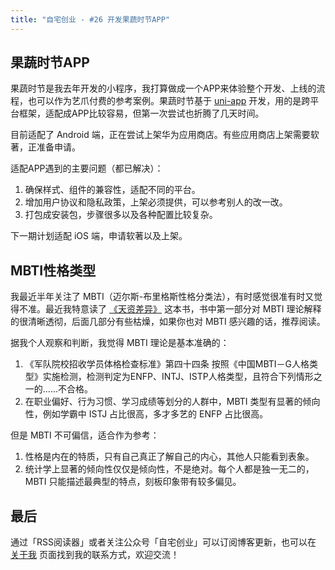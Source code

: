 ```yaml
---
title: "自宅创业 - #26 开发果蔬时节APP"
---
```


## 果蔬时节APP

果蔬时节是我去年开发的小程序，我打算做成一个APP来体验整个开发、上线的流程，也可以作为艺爪付费的参考案例。果蔬时节基于 [uni-app](https://zh.uniapp.dcloud.io/) 开发，用的是跨平台框架，适配成APP比较容易，但第一次尝试也折腾了几天时间。

目前适配了 Android 端，正在尝试上架华为应用商店。有些应用商店上架需要软著，正准备申请。

适配APP遇到的主要问题（都已解决）：
1. 确保样式、组件的兼容性，适配不同的平台。
2. 增加用户协议和隐私政策，上架必须提供，可以参考别人的改一改。
3. 打包成安装包，步骤很多以及各种配置比较复杂。

下一期计划适配 iOS 端，申请软著以及上架。

## MBTI性格类型

我最近半年关注了 MBTI（迈尔斯-布里格斯性格分类法），有时感觉很准有时又觉得不准。最近我特意读了 [《天资差异》](https://book.douban.com/subject/3004272/) 这本书，书中第一部分对 MBTI 理论解释的很清晰透彻，后面几部分有些枯燥，如果你也对 MBTI 感兴趣的话，推荐阅读。

据我个人观察和判断，我觉得 MBTI 理论是基本准确的：
1. 《军队院校招收学员体格检查标准》第四十四条 按照《中国MBTI－G人格类型》实施检测，检测判定为ENFP、INTJ、ISTP人格类型，且符合下列情形之一的......不合格。
2. 在职业偏好、行为习惯、学习成绩等划分的人群中，MBTI 类型有显著的倾向性，例如学霸中 ISTJ 占比很高，多才多艺的 ENFP 占比很高。

但是 MBTI 不可偏信，适合作为参考：
1. 性格是内在的特质，只有自己真正了解自己的内心，其他人只能看到表象。
2. 统计学上显著的倾向性仅仅是倾向性，不是绝对。每个人都是独一无二的，MBTI 只能描述最典型的特点，刻板印象带有较多偏见。

## 最后

通过「RSS阅读器」或者关注公众号「自宅创业」可以订阅博客更新，也可以在 [关于我](/about) 页面找到我的联系方式，欢迎交流！
